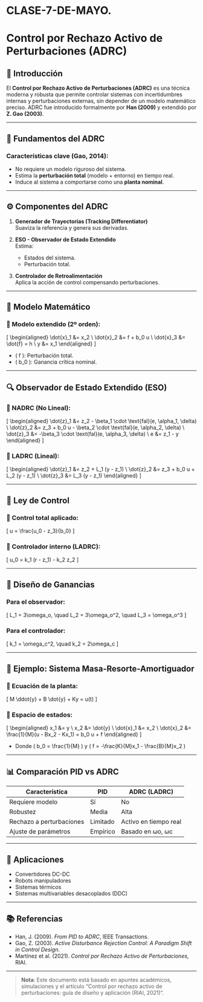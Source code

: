 # CLASE-7-DE-MAYO.
# Control por Rechazo Activo de Perturbaciones (ADRC)

## 📌 Introducción

El **Control por Rechazo Activo de Perturbaciones (ADRC)** es una técnica moderna y robusta que permite controlar sistemas con incertidumbres internas y perturbaciones externas, sin depender de un modelo matemático preciso. ADRC fue introducido formalmente por **Han (2009)** y extendido por **Z. Gao (2003)**.

---

## 🧠 Fundamentos del ADRC

### Características clave (Gao, 2014):
- No requiere un modelo riguroso del sistema.
- Estima la **perturbación total** (modelo + entorno) en tiempo real.
- Induce al sistema a comportarse como una **planta nominal**.

---

## ⚙️ Componentes del ADRC

1. **Generador de Trayectorias (Tracking Differentiator)**  
   Suaviza la referencia y genera sus derivadas.

2. **ESO - Observador de Estado Extendido**  
   Estima:
   - Estados del sistema.
   - Perturbación total.

3. **Controlador de Retroalimentación**  
   Aplica la acción de control compensando perturbaciones.

---

## 🧾 Modelo Matemático

### 📘 Modelo extendido (2º orden):

\[
\begin{aligned}
\dot{x}_1 &= x_2 \\
\dot{x}_2 &= f + b_0 u \\
\dot{x}_3 &= \dot{f} = h \\
y &= x_1
\end{aligned}
\]

- \( f \): Perturbación total.
- \( b_0 \): Ganancia crítica nominal.

---

## 🔍 Observador de Estado Extendido (ESO)

### 📘 NADRC (No Lineal):
\[
\begin{aligned}
\dot{z}_1 &= z_2 - \beta_1 \cdot \text{fal}(e, \alpha_1, \delta) \\
\dot{z}_2 &= z_3 + b_0 u - \beta_2 \cdot \text{fal}(e, \alpha_2, \delta) \\
\dot{z}_3 &= -\beta_3 \cdot \text{fal}(e, \alpha_3, \delta) \\
e &= z_1 - y
\end{aligned}
\]

### 📘 LADRC (Lineal):
\[
\begin{aligned}
\dot{z}_1 &= z_2 + L_1 (y - z_1) \\
\dot{z}_2 &= z_3 + b_0 u + L_2 (y - z_1) \\
\dot{z}_3 &= L_3 (y - z_1)
\end{aligned}
\]

---

## 🧮 Ley de Control

### 📘 Control total aplicado:
\[
u = \frac{u_0 - z_3}{b_0}
\]

### 📘 Controlador interno (LADRC):
\[
u_0 = k_1 (r - z_1) - k_2 z_2
\]

---

## 🧠 Diseño de Ganancias

### Para el observador:
\[
L_1 = 3\omega_o, \quad L_2 = 3\omega_o^2, \quad L_3 = \omega_o^3
\]

### Para el controlador:
\[
k_1 = \omega_c^2, \quad k_2 = 2\omega_c
\]

---

## 🧪 Ejemplo: Sistema Masa-Resorte-Amortiguador

### 📘 Ecuación de la planta:
\[
M \ddot{y} + B \dot{y} + Ky = u(t)
\]

### 📘 Espacio de estados:
\[
\begin{aligned}
x_1 &= y \\
x_2 &= \dot{y} \\
\dot{x}_1 &= x_2 \\
\dot{x}_2 &= \frac{1}{M}(u - Bx_2 - Kx_1) = b_0 u + f
\end{aligned}
\]

- Donde \( b_0 = \frac{1}{M} \) y \( f = -\frac{K}{M}x_1 - \frac{B}{M}x_2 \)

---

## 📊 Comparación PID vs ADRC

| Característica     | PID     | ADRC (LADRC) |
|--------------------|---------|--------------|
| Requiere modelo    | Sí      | No           |
| Robustez           | Media   | Alta         |
| Rechazo a perturbaciones | Limitado | Activo en tiempo real |
| Ajuste de parámetros | Empírico | Basado en ωo, ωc |

---

## 🧩 Aplicaciones

- Convertidores DC-DC
- Robots manipuladores
- Sistemas térmicos
- Sistemas multivariables desacoplados (DDC)

---

## 📚 Referencias

- Han, J. (2009). *From PID to ADRC*, IEEE Transactions.
- Gao, Z. (2003). *Active Disturbance Rejection Control: A Paradigm Shift in Control Design*.
- Martínez et al. (2021). *Control por Rechazo Activo de Perturbaciones*, RIAI.

---

> **Nota**: Este documento está basado en apuntes académicos, simulaciones y el artículo “Control por rechazo activo de perturbaciones: guía de diseño y aplicación (RIAI, 2021)”.
